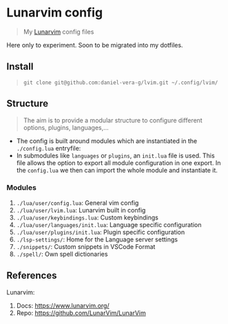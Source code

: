 # Lunarvim config

> My [Lunarvim](https://www.lunarvim.org/) config files

Here only to experiment. Soon to be migrated into my dotfiles.

## Install

> `git clone git@github.com:daniel-vera-g/lvim.git ~/.config/lvim/`

## Structure

> The aim is to provide a modular structure to configure different options, plugins, languages,...

- The config is built around modules which are instantiated in the `./config.lua` entryfile:
- In submodules like `languages` or `plugins`, an `init.lua` file is used. This file allows the option to export all module configuration in one export. In the `config.lua` we then can import the whole module and instantiate it.

### Modules

1. `./lua/user/config.lua`: General vim config
2. `./lua/user/lvim.lua`: Lunarvim built in config
3. `./lua/user/keybindings.lua`: Custom keybindings
4. `./lua/user/languages/init.lua`: Language specific configuration
5. `./lua/user/plugins/init.lua`: Plugin specific configuration
6. `./lsp-settings/`: Home for the Language server settings
7. `./snippets/`: Custom snippets in VSCode Format
8. `./spell/`: Own spell dictionaries

## References

Lunarvim:

1. Docs: https://www.lunarvim.org/
2. Repo: https://github.com/LunarVim/LunarVim
